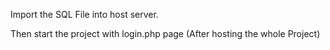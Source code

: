 Import the SQL File into host server.

Then start the project with login.php page (After hosting the whole Project)
